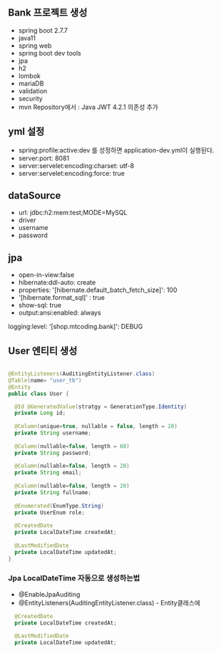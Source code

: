 ## Bank 프로젝트 생성

+ spring boot 2.7.7
+ java11
+ spring web
+ spring boot dev tools
+ jpa
+ h2
+ lombok
+ mariaDB
+ validation
+ security
+ mvn Repository에서 : Java JWT 4.2.1 의존성 추가

## yml 설정
+ spring:profile:active:dev 를 성정하면 application-dev.yml이 실행된다.
+ server:port: 8081
+ server:servelet:encoding:charset: utf-8
+ server:servelet:encoding:force: true

## dataSource
+ url: jdbc:h2:mem:test;MODE=MySQL
+ driver
+ username
+ password

## jpa
+ open-in-view:false
+ hibernate:ddl-auto: create
+ properties: '[hibernate.default_batch_fetch_size]': 100
+ '[hibernate.format_sql]' : true
+ show-sql: true
+ output:ansi:enabled: always

logging:level: '[shop.mtcoding.bank]': DEBUG

## User 엔티티 생성
```java

@EntityListeners(AuditingEntityListener.class)
@Table(name= "user_tb")
@Entity
public class User {

  @Id @GeneratedValue(stratgy = GenerationType.Identity)
  private Long id;
  
  @Column(unique=true, nullable = false, length = 20)
  private String username;
  
  @Column(nullable=false, length = 60)
  private String password;
  
  @Column(nullable=false, length = 20)
  private String email;
  
  @Column(nullable=false, length = 20)
  private String fullname;
  
  @Enumerated(EnumType.String)
  private UserEnum role;
  
  @CreatedDate
  private LocalDateTime createdAt;
  
  @LastModifiedDate
  private LocalDateTime updatedAt;
}
```

### Jpa LocalDateTime 자동으로 생성하는법
+ @EnableJpaAuditing
+ @EntityListeners(AuditingEntityListener.class) - Entity클래스에

```java
  @CreatedDate
  private LocalDateTime createdAt;
  
  @LastModifiedDate
  private LocalDateTime updatedAt;
```
